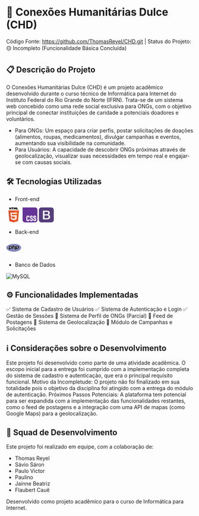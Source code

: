 # 🔗 Conexões Humanitárias Dulce (CHD)

Código Fonte: https://github.com/ThomasReyel/CHD.git | Status do Projeto: 🟡 Incompleto (Funcionalidade Básica Concluída)

## 📋 Descrição do Projeto

O Conexões Humanitárias Dulce (CHD) é um projeto acadêmico desenvolvido durante o curso técnico de Informática para Internet do Instituto Federal do Rio Grande do Norte (IFRN). 
Trata-se de um sistema web concebido como uma rede social exclusiva para ONGs, com o objetivo principal de conectar instituições de caridade a potenciais doadores e voluntários.
- Para ONGs: Um espaço para criar perfis, postar solicitações de doações (alimentos, roupas, medicamentos), divulgar campanhas e eventos, aumentando sua visibilidade na comunidade.
- Para Usuários: A capacidade de descobrir ONGs próximas através de geolocalização, visualizar suas necessidades em tempo real e engajar-se com causas sociais.

## 🛠️ Tecnologias Utilizadas

- Front-end
  
<img src="https://raw.githubusercontent.com/github/explore/80688e429a7d4ef2fca1e82350fe8e3517d3494d/topics/html/html.png" alt="HTML5" width="40" height="40">	 <img src="https://raw.githubusercontent.com/github/explore/80688e429a7d4ef2fca1e82350fe8e3517d3494d/topics/css/css.png" alt="CSS3" width="40" height="40">	 <img src="https://raw.githubusercontent.com/github/explore/80688e429a7d4ef2fca1e82350fe8e3517d3494d/topics/bootstrap/bootstrap.png" alt="Bootstrap" width="40" height="40">

- Back-end
  
<img src="https://raw.githubusercontent.com/github/explore/80688e429a7d4ef2fca1e82350fe8e3517d3494d/topics/php/php.png" alt="PHP" width="40" height="40">

- Banco de Dados

<img src="https://cdn.jsdelivr.net/gh/devicons/devicon@latest/icons/mysql/mysql-original-wordmark.svg" alt="MySQL" width="40" height="40" />
          
## ⚙️ Funcionalidades Implementadas

✅ Sistema de Cadastro de Usuários
✅ Sistema de Autenticação e Login
✅ Gestão de Sessões
🔄 Sistema de Perfil de ONGs (Parcial)
🔲 Feed de Postagens
🔲 Sistema de Geolocalização
🔲 Módulo de Campanhas e Solicitações

## ℹ️ Considerações sobre o Desenvolvimento

Este projeto foi desenvolvido como parte de uma atividade acadêmica. O escopo inicial para a entrega foi cumprido com a implementação completa do sistema de cadastro e 
autenticação, que era o principal requisito funcional.
Motivo da Incompletude: O projeto não foi finalizado em sua totalidade pois o objetivo da disciplina foi atingido com a entrega do módulo de autenticação.
Próximos Passos Potenciais: A plataforma tem potencial para ser expandida com a implementação das funcionalidades restantes, como o feed de postagens e a integração com uma 
API de mapas (como Google Maps) para a geolocalização.

## 👥 Squad de Desenvolvimento

Este projeto foi realizado em equipe, com a colaboração de:

- Thomas Reyel
- Sávio Sáron
- Paulo Victor
- Paulino
- Jainne Beatriz
- Flaubert Cauê

Desenvolvido como projeto acadêmico para o curso de Informática para Internet.
